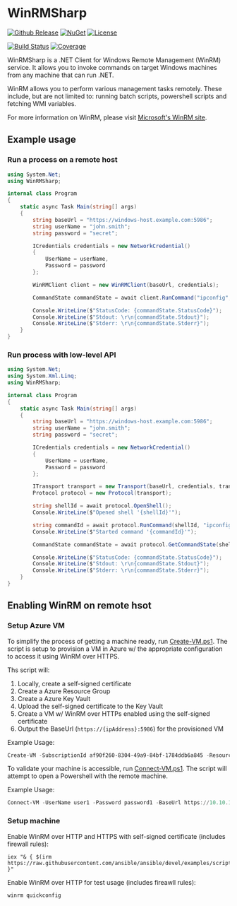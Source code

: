 # WinRMSharp

[![Github Release](https://img.shields.io/github/release/adstep/WinRMSharp)](https://github.com/adstep/WinRMSharp/releases/latest)
[![NuGet](https://img.shields.io/nuget/vpre/WinRMSharp)](https://www.nuget.org/packages/WinRMSharp)
[![License](https://img.shields.io/github/license/adstep/WinRMSharp)](https://github.com/adstep/WinRMSharp/blob/main/LICENSE)

[![Build Status](https://dev.azure.com/adstep/OSS/_apis/build/status/WinRMSharp%20CI)](https://dev.azure.com/adstep/OSS/_build/latest?definitionId=5)
[![Coverage](https://img.shields.io/azure-devops/coverage/adstep/OSS/5)](https://dev.azure.com/adstep/OSS/_build/latest?definitionId=5)

WinRMSharp is a .NET Client for Windows Remote Management (WinRM) service. It allows you to invoke commands on target Windows machines from any machine that can run .NET.

WinRM allows you to perform various management tasks remotely. These include, but are not limited to: running batch scripts, powershell scripts and fetching WMI variables.

For more information on WinRM, please visit [Microsoft's WinRM site](https://learn.microsoft.com/en-us/windows/win32/winrm/portal?redirectedfrom=MSDN).

## Example usage

### Run a process on a remote host

```csharp
using System.Net;
using WinRMSharp;

internal class Program
{
    static async Task Main(string[] args)
    {
        string baseUrl = "https://windows-host.example.com:5986";
        string userName = "john.smith";
        string password = "secret";

        ICredentials credentials = new NetworkCredential()
        {
            UserName = userName,
            Password = password
        };

        WinRMClient client = new WinRMClient(baseUrl, credentials);

        CommandState commandState = await client.RunCommand("ipconfig", new string[] { "/all" });

        Console.WriteLine($"StatusCode: {commandState.StatusCode}");
        Console.WriteLine($"Stdout: \r\n{commandState.Stdout}");
        Console.WriteLine($"Stderr: \r\n{commandState.Stderr}");
    }
}
````

### Run process with low-level API

```csharp
using System.Net;
using System.Xml.Linq;
using WinRMSharp;

internal class Program
{
    static async Task Main(string[] args)
    {
        string baseUrl = "https://windows-host.example.com:5986";
        string userName = "john.smith";
        string password = "secret";

        ICredentials credentials = new NetworkCredential()
        {
            UserName = userName,
            Password = password
        };

        ITransport transport = new Transport(baseUrl, credentials, transportOptions);
        Protocol protocol = new Protocol(transport);

        string shellId = await protocol.OpenShell();
        Console.WriteLine($"Opened shell '{shellId}'");

        string commandId = await protocol.RunCommand(shellId, "ipconfig", new string[] { "/all" });
        Console.WriteLine($"Started command '{commandId}'");

        CommandState commandState = await protocol.GetCommandState(shellId, commandId);

        Console.WriteLine($"StatusCode: {commandState.StatusCode}");
        Console.WriteLine($"Stdout: \r\n{commandState.Stdout}");
        Console.WriteLine($"Stderr: \r\n{commandState.Stderr}");
    }
}
```

## Enabling WinRM on remote hsot

### Setup Azure VM

To simplify the process of getting a machine ready, run [Create-VM.ps1](scripts/Create-VM.ps1). The script is setup to provision a VM in Azure w/ the appropriate configuration to access it using WinRM over HTTPS.

Ths script will:
1. Locally, create a self-signed certificate
2. Create a Azure Resource Group
3. Create a Azure Key Vault
4. Upload the self-signed certificate to the Key Vault
5. Create a VM w/ WinRM over HTTPs enabled using the self-signed certificate
6. Output the BaseUrl (```https://{ipAddress}:5986```) for the provisioned VM

Example Usage:
```powershell
Create-VM -SubscriptionId af90f260-8304-49a9-84bf-1784ddb6a845 -ResourceGroupName winrm-rg-demo -Location westus2 -VaultName winrm-kv-demo -VmName winrm-vm-001 -UserName user1 -Password password1
```

To validate your machine is accessible, run [Connect-VM.ps1](scripts/Connect-VM.ps1). The script will attempt to open a Powershell with the remote machine.

Example Usage:
```powershell
Connect-VM -UserName user1 -Password password1 -BaseUrl https://10.10.10.10:5986
```

### Setup machine

Enable WinRM over HTTP and HTTPS with self-signed certificate (includes firewall rules):

```
iex "& { $(irm https://raw.githubusercontent.com/ansible/ansible/devel/examples/scripts/ConfigureRemotingForAnsible.ps1) }"
```

Enable WinRM over HTTP for test usage (includes fireawll rules):

```
winrm quickconfig
```
